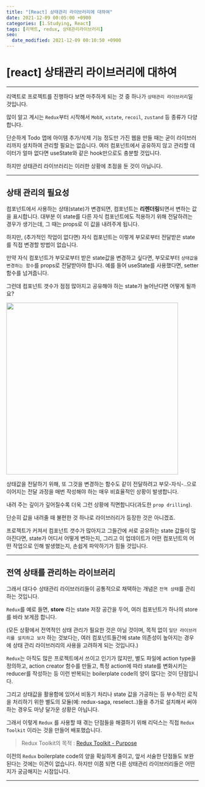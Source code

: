 ```yaml
---
title: "[React] 상태관리 라이브러리에 대하여"
date: 2021-12-09 00:05:00 +0900
categories: [1.Studying, React]
tags: [리액트, redux, 상태관리라이브러리]
seo:
  date_modified: 2021-12-09 00:10:50 +0900
---
```


# **[react] 상태관리 라이브러리에 대하여**

---

리액트로 프로젝트를 진행하다 보면 마주하게 되는 것 중 하나가 `상태관리 라이브러리`일 것입니다.

많이 알고 계시는 `Redux`부터 시작해서 `MobX`, `xstate`, `recoil`, `zustand` 등 종류가 다양합니다.

단순하게 Todo 앱에 아이템 추가/삭제 기능 정도만 가진 웹을 만들 때는 굳이 라이브러리까지 설치하여 관리할 필요는 없습니다.
여러 컴포넌트에서 공유하지 않고 관리할 데이터가 얼마 없다면 useState와 같은 hook만으로도 충분할 것입니다.

하지만 상태관리 라이브러리는 이러한 상황에 초점을 둔 것이 아닙니다.

---

## **상태 관리의 필요성**

컴포넌트에서 사용하는 상태(state)가 변경되면, 컴포넌트는 **리렌더링**되면서 변하는 값을 표시합니다.
대부분 이 state를 다른 자식 컴포넌트에도 적용하기 위해 전달하려는 경우가 생기는데, 그 때는 props로 이 값을 내려주게 됩니다.

하지만, (추가적인 작업이 없다면) 자식 컴포넌트는 이렇게 부모로부터 전달받은 state를 직접 변경할 방법이 없습니다.

만약 자식 컴포넌트가 부모로부터 받은 state값을 변경하고 싶다면, 부모로부터 `상태값을 변경하는 함수`를 props로 전달받아야 합니다. 예를 들어 useState를 사용했다면, setter 함수를 넘겨줍니다.

그런데 컴포넌트 갯수가 점점 많아지고 공유해야 하는 state가 늘어난다면 어떻게 될까요?

<img src="https://i.imgur.com/knkbKUf.png" width="450">

상태값을 전달하기 위해, 또 그것을 변경하는 함수도 같이 전달하려고 부모-자식-..으로 이어지는 전달 과정을 매번 작성해야 하는 매우 비효율적인 상황이 발생합니다.

내려 주는 깊이가 깊어질수록 더욱 그런 상황에 직면합니다(과도한 `prop drilling`).

단순히 값을 내려줄 때 불편한 것 하나로 라이브러리가 등장한 것은 아니겠죠.

프로젝트가 커져서 컴포넌트 갯수가 많아지고 그들간에 서로 공유하는 state 값들이 많아진다면,
state가 어디서 어떻게 변하는지, 그리고 이 업데이트가 어떤 컴포넌트의 어떤 작업으로 인해 발생했는지, 손쉽게 파악하기가 힘들 것입니다.

---

## **전역 상태를 관리하는 라이브러리**

그래서 대다수 상태관리 라이브러리들이 공통적으로 채택하는 개념은 `전역 상태`를 관리하는 것입니다.

`Redux`를 예로 들면, **store** 라는 state 저장 공간을 두어, 여러 컴포넌트가 하나의 store를 바라 보게끔 합니다.

(모든 상황에서 전역적인 상태 관리가 필요한 것은 아닐 것이며, 목적 없이 `일단 라이브러리를 설치하고 보자` 하는 것보다는, 여러 컴포넌트들간에 state 의존성이 높아지는 경우에 상태 관리 라이브러리의 사용을 고려하게 되는 것입니다.)

`Redux`는 아직도 많은 프로젝트에서 쓰이고 인기가 많지만,
별도 파일에 action type을 정의하고, action creator 함수를 만들고, 특정 action에 따라 state를 변화시키는 reducer를 작성하는 등 이런 반복되는 boilerplate code의 양이 많다는 것이 단점입니다.

그리고 상태값을 활용함에 있어서 비동기 처리나 state 값을 가공하는 등 부수적인 로직을 처리하기 위한 별도의 모듈(예: redux-saga, reselect..)들을 추가로 설치해서 써야 하는 경우도 마냥 달가운 상황은 아닙니다.

그래서 이렇게 `Redux` 를 사용할 때 겪는 단점들을 해결하기 위해 리덕스는 직접 `Redux Toolkit` 이라는 것을 만들어 배포했습니다.

> Redux Toolkit의 목적 : [Redux Toolkit - Purpose](https://redux-toolkit.js.org/introduction/getting-started)

이전의 `Redux` boilerplate code의 양을 확실하게 줄이고, 앞서 서술한 단점들도 보완된다는 것에는 이견이 없습니다. 하지만 이쯤 되면 다른 상태관리 라이브러리들은 어떤지가 궁금해지는 시점입니다.

---

